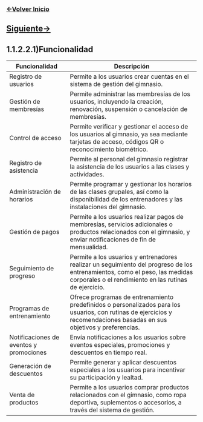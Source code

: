 ### [<-Volver Inicio](README.md)
## [Siguiente->](1.1.2.3.1.md)
## 1.1.2.2.1)Funcionalidad

| Funcionalidad               | Descripción                                                                                                                         |
|----------------------------|------------------------------------------------------------------------------------------------------------------------------------|
| Registro de usuarios       | Permite a los usuarios crear cuentas en el sistema de gestión del gimnasio.                                                       |
| Gestión de membresías      | Permite administrar las membresías de los usuarios, incluyendo la creación, renovación, suspensión o cancelación de membresías.     |
| Control de acceso          | Permite verificar y gestionar el acceso de los usuarios al gimnasio, ya sea mediante tarjetas de acceso, códigos QR o reconocimiento biométrico. |
| Registro de asistencia     | Permite al personal del gimnasio registrar la asistencia de los usuarios a las clases y actividades.                                |
| Administración de horarios | Permite programar y gestionar los horarios de las clases grupales, así como la disponibilidad de los entrenadores y las instalaciones del gimnasio. |
| Gestión de pagos           | Permite a los usuarios realizar pagos de membresías, servicios adicionales o productos relacionados con el gimnasio, y enviar notificaciones de fin de mensualidad. |
| Seguimiento de progreso    | Permite a los usuarios y entrenadores realizar un seguimiento del progreso de los entrenamientos, como el peso, las medidas corporales o el rendimiento en las rutinas de ejercicio. |
| Programas de entrenamiento | Ofrece programas de entrenamiento predefinidos o personalizados para los usuarios, con rutinas de ejercicios y recomendaciones basadas en sus objetivos y preferencias. |
| Notificaciones de eventos y promociones | Envía notificaciones a los usuarios sobre eventos especiales, promociones y descuentos en tiempo real. |
| Generación de descuentos   | Permite generar y aplicar descuentos especiales a los usuarios para incentivar su participación y lealtad. |
| Venta de productos         | Permite a los usuarios comprar productos relacionados con el gimnasio, como ropa deportiva, suplementos o accesorios, a través del sistema de gestión. |

